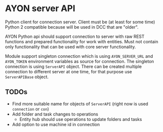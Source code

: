 # AYON server API
Python client for connection server. Client must be (at least for some time) Python 2 compatible because will be used in DCC that are "older".

AYON Python api should support connection to server with raw REST functions and prepared functionality for work with entities. Must not contain only functionality that can be used with core server functionality.

Module support singleton connection which is using `AYON_SERVER_URL` and `AYON_TOKEN` environment variables as source for connection. The singleton connection is using `ServerAPI` object. There can be created multiple connection to different server at one time, for that purpose use `ServerAPIBase` object. 

## TODOs
- Find more suitable name for objects of `ServerAPI` (right now is used `connection` or `con`)
- Add folder and task changes to operations
  - Entity hub should use operations to update folders and tasks 
- Add option to use machine id in connection
  